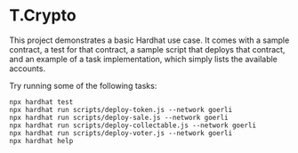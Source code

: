 # T.Crypto

This project demonstrates a basic Hardhat use case. It comes with a sample contract, a test for that contract, a sample script that deploys that contract, and an example of a task implementation, which simply lists the available accounts.

Try running some of the following tasks:

```shell
npx hardhat test
npx hardhat run scripts/deploy-token.js --network goerli
npx hardhat run scripts/deploy-sale.js --network goerli
npx hardhat run scripts/deploy-collectable.js --network goerli
npx hardhat run scripts/deploy-voter.js --network goerli
npx hardhat help
```
